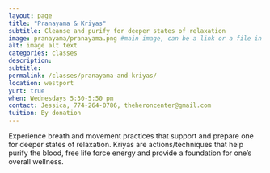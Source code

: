 ```yaml
---
layout: page
title: "Pranayama & Kriyas"
subtitle: Cleanse and purify for deeper states of relaxation
image: pranayama/pranayama.png #main image, can be a link or a file in assets/img/portfolio
alt: image alt text
categories: classes
description:
subtitle:
permalink: /classes/pranayama-and-kriyas/
location: westport
yurt: true
when: Wednesdays 5:30-5:50 pm
contact: Jessica, 774-264-0786, theheroncenter@gmail.com
tuition: By donation
---
```


Experience breath and movement practices that support and prepare one for deeper states of relaxation. Kriyas are actions/techniques that help purify the blood, free life force energy and provide a foundation for one’s overall wellness. 